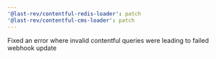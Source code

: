```yaml
---
'@last-rev/contentful-redis-loader': patch
'@last-rev/contentful-cms-loader': patch
---
```


Fixed an error where invalid contentful queries were leading to failed webhook update
